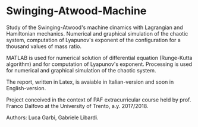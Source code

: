 # Swinging-Atwood-Machine
Study of the Swinging-Atwood's machine dinamics with Lagrangian and Hamiltonian mechanics. Numerical and graphical simulation of the chaotic system, computation of Lyapunov's exponent of the configuration for a thousand values of mass ratio.

MATLAB is used for numerical solution of differential equation (Runge-Kutta algorithm) and for computation of Lyapunov's exponent.
Processing is used for numerical and graphical simulation of the chaotic system.

The report, written in Latex, is avaiable in Italian-version and soon in English-version.

Project conceived in the context of PAF extracurricular course held by prof. Franco Dalfovo at the University of Trento, a.y. 2017/2018.

Authors: Luca Garbi, Gabriele Libardi.
